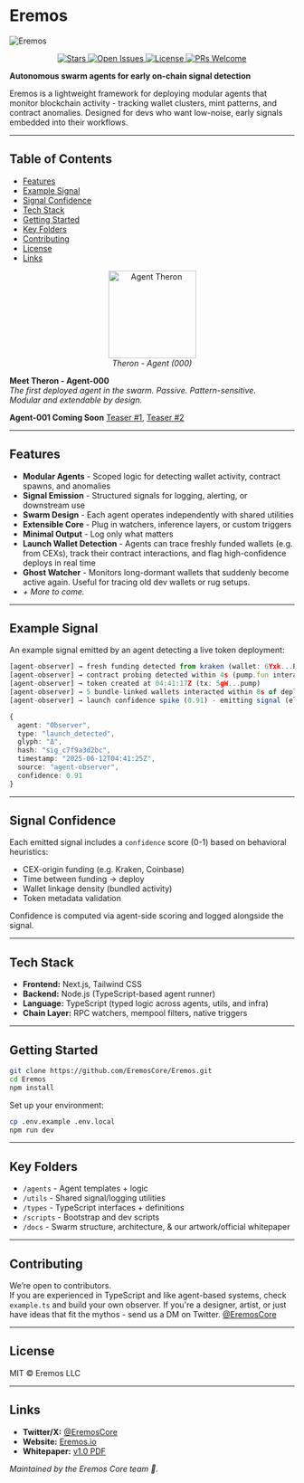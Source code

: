 # Eremos

![Eremos](docs/banner2.png)

<p align="center">
  <a href="https://github.com/chefash/Eremos/stargazers">
    <img src="https://img.shields.io/github/stars/chefash/Eremos?style=for-the-badge" alt="Stars" />
  </a>
  <a href="https://github.com/chefash/Eremos/issues">
    <img src="https://img.shields.io/github/issues/chefash/Eremos?style=for-the-badge" alt="Open Issues" />
  </a>
  <a href="https://github.com/chefash/Eremos/blob/main/LICENSE">
    <img src="https://img.shields.io/github/license/chefash/Eremos?style=for-the-badge" alt="License" />
  </a>
  <a href="https://github.com/chefash/Eremos/pulls">
    <img src="https://img.shields.io/badge/PRs-Welcome-brightgreen?style=for-the-badge" alt="PRs Welcome" />
  </a>
</p>

**Autonomous swarm agents for early on-chain signal detection**

Eremos is a lightweight framework for deploying modular agents that monitor blockchain activity - tracking wallet clusters, mint patterns, and contract anomalies.
Designed for devs who want low-noise, early signals embedded into their workflows.

---
## Table of Contents
- [Features](#features)
- [Example Signal](#example-signal)
- [Signal Confidence](#signal-confidence)
- [Tech Stack](#tech-stack)
- [Getting Started](#getting-started)
- [Key Folders](#key-folders)
- [Contributing](#contributing)
- [License](#license)
- [Links](#links)

<p align="center">
  <img src="docs/therontphd2.png" alt="Agent Theron" width="155"/><br/>
  <em>Theron - Agent (000)</em>
</p>

**Meet Theron - Agent-000**  
*The first deployed agent in the swarm. Passive. Pattern-sensitive.  
Modular and extendable by design.*


**Agent-001 Coming Soon** [Teaser #1](https://x.com/EremosCore/status/1949154939923833239), [Teaser #2](https://x.com/EremosCore/status/1954856345284567218)

---

## Features

- **Modular Agents** - Scoped logic for detecting wallet activity, contract spawns, and anomalies  
- **Signal Emission** - Structured signals for logging, alerting, or downstream use  
- **Swarm Design** - Each agent operates independently with shared utilities  
- **Extensible Core** - Plug in watchers, inference layers, or custom triggers  
- **Minimal Output** - Log only what matters
- **Launch Wallet Detection** - Agents can trace freshly funded wallets (e.g. from CEXs), track their contract interactions, and flag high-confidence deploys in real time
- **Ghost Watcher** - Monitors long-dormant wallets that suddenly become active again. Useful for tracing old dev wallets or rug setups.
- *+ More to come.*


---

## Example Signal

An example signal emitted by an agent detecting a live token deployment:

```ts
[agent-observer] → fresh funding detected from kraken (wallet: 6Yxk...P2M8) at 04:41:12Z
[agent-observer] → contract probing detected within 4s (pump.fun interaction traced)
[agent-observer] → token created at 04:41:17Z (tx: 5gW...pump)
[agent-observer] → 5 bundle-linked wallets interacted within 8s of deploy
[agent-observer] → launch confidence spike (0.91) - emitting signal (elapsed: 13s)

{
  agent: "Observer",
  type: "launch_detected",
  glyph: "Δ",
  hash: "sig_c7f9a3d2bc",
  timestamp: "2025-06-12T04:41:25Z",
  source: "agent-observer",
  confidence: 0.91
}
```

---

## Signal Confidence

Each emitted signal includes a `confidence` score (0-1) based on behavioral heuristics:
- CEX-origin funding (e.g. Kraken, Coinbase)
- Time between funding → deploy
- Wallet linkage density (bundled activity)
- Token metadata validation

Confidence is computed via agent-side scoring and logged alongside the signal.

---

## Tech Stack

- **Frontend:** Next.js, Tailwind CSS
- **Backend:** Node.js (TypeScript-based agent runner)
- **Language:** TypeScript (typed logic across agents, utils, and infra)
- **Chain Layer:** RPC watchers, mempool filters, native triggers

---

## Getting Started

```bash
git clone https://github.com/EremosCore/Eremos.git
cd Eremos
npm install
```

Set up your environment:

```bash
cp .env.example .env.local
npm run dev
```

---

## Key Folders

- `/agents` - Agent templates + logic  
- `/utils` - Shared signal/logging utilities  
- `/types` - TypeScript interfaces + definitions  
- `/scripts` - Bootstrap and dev scripts  
- `/docs` - Swarm structure, architecture, & our artwork/official whitepaper

---

## Contributing

We’re open to contributors.  
If you are experienced in TypeScript and like agent-based systems, check `example.ts` and build your own observer.
If you're a designer, artist, or just have ideas that fit the mythos - send us a DM on Twitter. [@EremosCore](https://x.com/EremosCore)

---

## License

MIT © Eremos LLC

---

## Links

- **Twitter/X:** [@EremosCore](https://x.com/EremosCore)
- **Website:** [Eremos.io](https://www.eremos.io/)
- **Whitepaper:** [v1.0 PDF](docs/whitepaper.pdf)

_Maintained by the Eremos Core team 💛._
